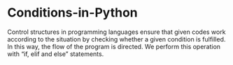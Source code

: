 #  Conditions-in-Python
Control structures in programming languages ensure that given codes work according to the situation by checking whether a given condition is fulfilled. In this way, the flow of the program is directed. We perform this operation with “if, elif and else” statements.
